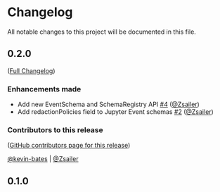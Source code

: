 # Changelog

All notable changes to this project will be documented in this file.

<!-- <START NEW CHANGELOG ENTRY> -->

## 0.2.0

([Full Changelog](https://github.com/jupyter/jupyter_events/compare/v0.1.0...88acd8ec613fe7d2aa6fcaf07158275989dc5dfd))

### Enhancements made

- Add new EventSchema and SchemaRegistry API [#4](https://github.com/jupyter/jupyter_events/pull/4) ([@Zsailer](https://github.com/Zsailer))
- Add redactionPolicies field to Jupyter Event schemas  [#2](https://github.com/jupyter/jupyter_events/pull/2) ([@Zsailer](https://github.com/Zsailer))

### Contributors to this release

([GitHub contributors page for this release](https://github.com/jupyter/jupyter_events/graphs/contributors?from=2022-05-31&to=2022-08-11&type=c))

[@kevin-bates](https://github.com/search?q=repo%3Ajupyter%2Fjupyter_events+involves%3Akevin-bates+updated%3A2022-05-31..2022-08-11&type=Issues) | [@Zsailer](https://github.com/search?q=repo%3Ajupyter%2Fjupyter_events+involves%3AZsailer+updated%3A2022-05-31..2022-08-11&type=Issues)

<!-- <END NEW CHANGELOG ENTRY> -->

## 0.1.0
